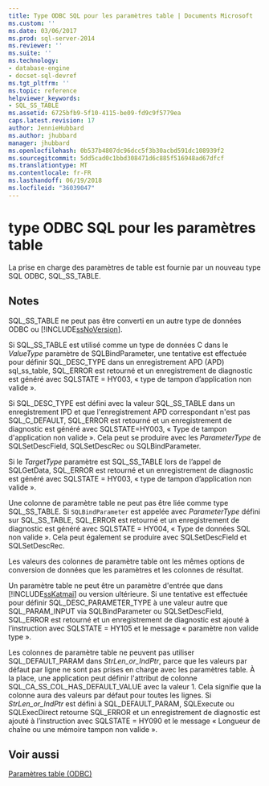 ```yaml
---
title: Type ODBC SQL pour les paramètres table | Documents Microsoft
ms.custom: ''
ms.date: 03/06/2017
ms.prod: sql-server-2014
ms.reviewer: ''
ms.suite: ''
ms.technology:
- database-engine
- docset-sql-devref
ms.tgt_pltfrm: ''
ms.topic: reference
helpviewer_keywords:
- SQL_SS_TABLE
ms.assetid: 6725bfb9-5f10-4115-be09-fd9c9f5779ea
caps.latest.revision: 17
author: JennieHubbard
ms.author: jhubbard
manager: jhubbard
ms.openlocfilehash: 0b537b4807dc96dcc5f3b30acbd591dc108939f2
ms.sourcegitcommit: 5dd5cad0c1bbd308471d6c885f516948ad67dfcf
ms.translationtype: MT
ms.contentlocale: fr-FR
ms.lasthandoff: 06/19/2018
ms.locfileid: "36039047"
---
```

# <a name="odbc-sql-type-for-table-valued-parameters"></a>type ODBC SQL pour les paramètres table
  La prise en charge des paramètres de table est fournie par un nouveau type SQL ODBC, SQL_SS_TABLE.  
  
## <a name="remarks"></a>Notes  
 SQL_SS_TABLE ne peut pas être converti en un autre type de données ODBC ou [!INCLUDE[ssNoVersion](../../includes/ssnoversion-md.md)].  
  
 Si SQL_SS_TABLE est utilisé comme un type de données C dans le *ValueType* paramètre de SQLBindParameter, une tentative est effectuée pour définir SQL_DESC_TYPE dans un enregistrement APD (APD) sql_ss_table, SQL_ERROR est retourné et un enregistrement de diagnostic est généré avec SQLSTATE = HY003, « type de tampon d’application non valide ».  
  
 Si SQL_DESC_TYPE est défini avec la valeur SQL_SS_TABLE dans un enregistrement IPD et que l'enregistrement APD correspondant n'est pas SQL_C_DEFAULT, SQL_ERROR est retourné et un enregistrement de diagnostic est généré avec SQLSTATE=HY003, « Type de tampon d'application non valide ». Cela peut se produire avec les *ParameterType* de SQLSetDescField, SQLSetDescRec ou SQLBindParameter.  
  
 Si le *TargetType* paramètre est SQL_SS_TABLE lors de l’appel de SQLGetData, SQL_ERROR est retourné et un enregistrement de diagnostic est généré avec SQLSTATE = HY003, « type de tampon d’application non valide ».  
  
 Une colonne de paramètre table ne peut pas être liée comme type SQL_SS_TABLE. Si `SQLBindParameter` est appelée avec *ParameterType* défini sur SQL_SS_TABLE, SQL_ERROR est retourné et un enregistrement de diagnostic est généré avec SQLSTATE = HY004, « Type de données SQL non valide ». Cela peut également se produire avec SQLSetDescField et SQLSetDescRec.  
  
 Les valeurs des colonnes de paramètre table ont les mêmes options de conversion de données que les paramètres et les colonnes de résultat.  
  
 Un paramètre table ne peut être un paramètre d'entrée que dans [!INCLUDE[ssKatmai](../../includes/sskatmai-md.md)] ou version ultérieure. Si une tentative est effectuée pour définir SQL_DESC_PARAMETER_TYPE à une valeur autre que SQL_PARAM_INPUT via SQLBindParameter ou SQLSetDescField, SQL_ERROR est retourné et un enregistrement de diagnostic est ajouté à l’instruction avec SQLSTATE = HY105 et le message « paramètre non valide type ».  
  
 Les colonnes de paramètre table ne peuvent pas utiliser SQL_DEFAULT_PARAM dans *StrLen_or_IndPtr*, parce que les valeurs par défaut par ligne ne sont pas prises en charge avec les paramètres table. À la place, une application peut définir l'attribut de colonne SQL_CA_SS_COL_HAS_DEFAULT_VALUE avec la valeur 1. Cela signifie que la colonne aura des valeurs par défaut pour toutes les lignes. Si *StrLen_or_IndPtr* est défini à SQL_DEFAULT_PARAM, SQLExecute ou SQLExecDirect retourne SQL_ERROR et un enregistrement de diagnostic est ajouté à l’instruction avec SQLSTATE = HY090 et le message « Longueur de chaîne ou une mémoire tampon non valide ».  
  
## <a name="see-also"></a>Voir aussi  
 [Paramètres table &#40;ODBC&#41;](table-valued-parameters-odbc.md)  
  
  